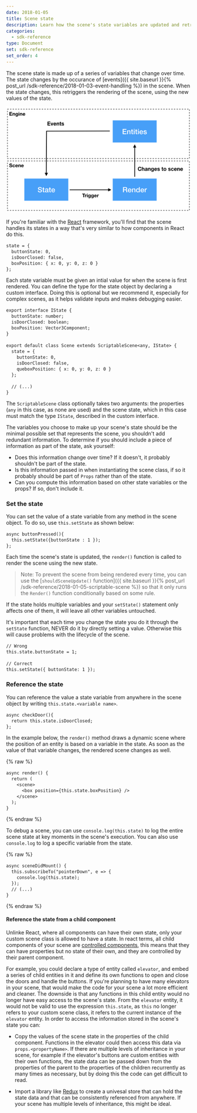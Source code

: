 ```yaml
---
date: 2018-01-05
title: Scene state
description: Learn how the scene's state variables are updated and retrieved.
categories:
  - sdk-reference
type: Document
set: sdk-reference
set_order: 4
---
```


The scene state is made up of a series of variables that change over time. The state changes by the occurance of [events]({{ site.baseurl }}{% post_url /sdk-reference/2018-01-03-event-handling %}) in the scene. When the state changes, this retriggers the rendering of the scene, using the new values of the state.

![](/images/media/events_state_diagram.jpeg)

If you're familiar with the [React](https://reactjs.org/docs/thinking-in-react.html) framework, you'll find that the scene handles its states in a way that's very similar to how components in React do this.

```tsx
state = {
  buttonState: 0,
  isDoorClosed: false,
  boxPosition: { x: 0, y: 0, z: 0 }
};
```

Each state variable must be given an intial value for when the scene is first rendered. You can define the type for the state object by declaring a custom interface. Doing this is optional but we recommend it, especially for complex scenes, as it helps validate inputs and makes debugging easier.

```tsx
export interface IState {
  buttonState: number;
  isDoorClosed: boolean;
  boxPosition: Vector3Component;
}

export default class Scene extends ScriptableScene<any, IState> {
  state = {
    buttonState: 0,
    isDoorClosed: false,
    queboxPosition: { x: 0, y: 0, z: 0 }
  };

  // (...)
}
```

The `ScriptableScene` class optionally takes two arguments: the properties (`any` in this case, as none are used) and the scene state, which in this case must match the type `IState`, described in the custom interface.

The variables you choose to make up your scene's state should be the minimal possible set that represents the scene, you shouldn't add redundant information. To determine if you should include a piece of information as part of the state, ask yourself:

- Does this information change over time? If it doesn't, it probably shouldn't be part of the state.
- Is this information passed in when instantiating the scene class, if so it probably should be part of `Props` rather than of the state.
- Can you compute this information based on other state variables or the props? If so, don't include it.

### Set the state

You can set the value of a state variable from any method in the scene object. To do so, use `this.setState` as shown below:

```tsx
async buttonPressed(){
  this.setState({buttonState : 1 });
};
```

Each time the scene's state is updated, the `render()` function is called to render the scene using the new state.

> Note: To prevent the scene from being rendered every time, you can use the [`shouldSceneUpdate()` function]({{ site.baseurl }}{% post_url /sdk-reference/2018-01-05-scriptable-scene %}) so that it only runs the `Render()` function conditionally based on some rule.

If the state holds multiple variables and your `setState()` statement only affects one of them, it will leave all other variables untouched.

It's important that each time you change the state you do it through the `setState` function, NEVER do it by directly setting a value. Otherwise this will cause problems with the lifecycle of the scene.

```tsx
// Wrong
this.state.buttonState = 1;

// Correct
this.setState({ buttonState: 1 });
```

### Reference the state

You can reference the value a state variable from anywhere in the scene object by writing `this.state.<variable name>`.

```tsx
async checkDoor(){
  return this.state.isDoorClosed;
};
```

In the example below, the `render()` method draws a dynamic scene where the position of an entity is based on a variable in the state. As soon as the value of that variable changes, the rendered scene changes as well.

{% raw %}

```tsx
async render() {
  return (
    <scene>
      <box position={this.state.boxPosition} />
    </scene>
  );
}
```

{% endraw %}

To debug a scene, you can use `console.log(this.state)` to log the entire scene state at key moments in the scene's execution. You can also use `console.log` to log a specific variable from the state.

{% raw %}

```tsx
async sceneDidMount() {  
  this.subscribeTo("pointerDown", e => {
    console.log(this.state);
  });
  // (...)
}
```

{% endraw %}

#### Reference the state from a child component

Unlinke React, where all components can have their own state, only your custom scene class is allowed to have a state. In react terms, all child components of your scene are [controlled components](https://reactjs.org/docs/forms.html#controlled-components), this means that they can have properties but no state of their own, and they are controlled by their parent component.

For example, you could declare a type of entity called `elevator`, and embed a series of child entities in it and define its own functions to open and close the doors and handle the buttons. If you're planning to have many elevators in your scene, that would make the code for your scene a lot more efficient and cleaner. The downside is that any functions in this child entity would no longer have easy access to the scene's state. From the `elevator` entity, it would not be valid to use the expression `this.state`, as `this` no longer refers to your custom scene class, it refers to the current instance of the `elevator` entity. In order to access the information stored in the scene's state you can:

- Copy the values of the scene state in the properties of the child component. Functions in the elevator could then access this data via `props.<propertyName>`. If there are multiple levels of inheritance in your scene, for example if the elevator's buttons are custom entities with their own functions, the state data can be passed down from the properties of the parent to the properties of the children recurrently as many times as necessary, but by doing this the code can get difficult to read.

- Import a library like [Redux](https://redux.js.org/) to create a univesal store that can hold the state data and that can be consistently referenced from anywhere. If your scene has multiple levels of inheritance, this might be ideal.
